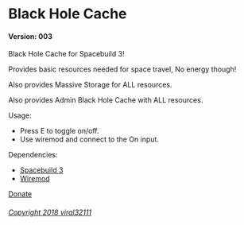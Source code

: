 # Black Hole Cache
#### Version: 003

Black Hole Cache for Spacebuild 3!

Provides basic resources needed for space travel, No energy though!

Also provides Massive Storage for ALL resources.

Also provides Admin Black Hole Cache with ALL resources.

Usage:
* Press E to toggle on/off.
* Use wiremod and connect to the On input.

Dependencies:
- [Spacebuild 3](https://github.com/spacebuild/spacebuild)
- [Wiremod](https://github.com/wiremod/wire)

[Donate](https://viral32111.com/donate)

###### [Copyright 2018 viral32111](LICENCE.txt)
